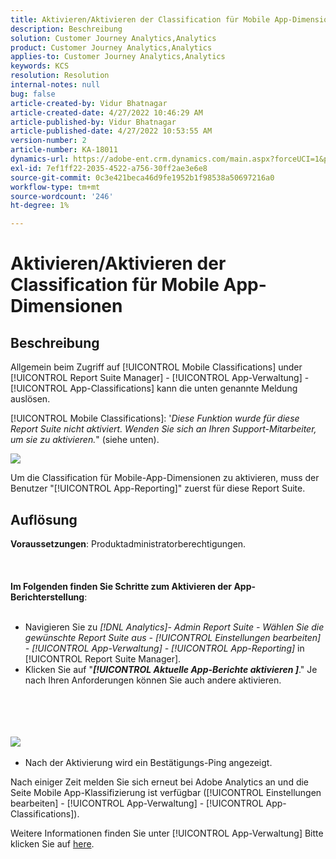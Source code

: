 ```yaml
---
title: Aktivieren/Aktivieren der Classification für Mobile App-Dimensionen
description: Beschreibung
solution: Customer Journey Analytics,Analytics
product: Customer Journey Analytics,Analytics
applies-to: Customer Journey Analytics,Analytics
keywords: KCS
resolution: Resolution
internal-notes: null
bug: false
article-created-by: Vidur Bhatnagar
article-created-date: 4/27/2022 10:46:29 AM
article-published-by: Vidur Bhatnagar
article-published-date: 4/27/2022 10:53:55 AM
version-number: 2
article-number: KA-18011
dynamics-url: https://adobe-ent.crm.dynamics.com/main.aspx?forceUCI=1&pagetype=entityrecord&etn=knowledgearticle&id=431a6949-17c6-ec11-a7b6-0022480a10ee
exl-id: 7ef1ff22-2035-4522-a756-30ff2ae3e6e8
source-git-commit: 0c3e421beca46d9fe1952b1f98538a50697216a0
workflow-type: tm+mt
source-wordcount: '246'
ht-degree: 1%

---
```


# Aktivieren/Aktivieren der Classification für Mobile App-Dimensionen

## Beschreibung


Allgemein beim Zugriff auf [!UICONTROL Mobile Classifications] under [!UICONTROL Report Suite Manager] - [!UICONTROL App-Verwaltung] - [!UICONTROL App-Classifications] kann die unten genannte Meldung auslösen.

[!UICONTROL Mobile Classifications]: &#39;*Diese Funktion wurde für diese Report Suite nicht aktiviert. Wenden Sie sich an Ihren Support-Mitarbeiter, um sie zu aktivieren.*&quot; (siehe unten).

![](assets/___461a6949-17c6-ec11-a7b6-0022480a10ee___.png)

Um die Classification für Mobile-App-Dimensionen zu aktivieren, muss der Benutzer &quot;[!UICONTROL App-Reporting]&quot; zuerst für diese Report Suite.


## Auflösung

<b>Voraussetzungen</b>: Produktadministratorberechtigungen.<br><br> <br><br><b>Im Folgenden finden Sie Schritte zum Aktivieren der App-Berichterstellung</b>: <br><br>
- Navigieren Sie zu *[!DNL Analytics]- Admin Report Suite - Wählen Sie die gewünschte Report Suite aus - [!UICONTROL Einstellungen bearbeiten] - [!UICONTROL App-Verwaltung] - [!UICONTROL App-Reporting]* in [!UICONTROL Report Suite Manager].
- Klicken Sie auf &quot;<b>*[!UICONTROL Aktuelle App-Berichte aktivieren ]</b>*.&quot; Je nach Ihren Anforderungen können Sie auch andere aktivieren.

<br><br> <br><br>![](assets/0ae3ca9c-b68f-ec11-b400-00224804a35d.png)
 
- Nach der Aktivierung wird ein Bestätigungs-Ping angezeigt.


Nach einiger Zeit melden Sie sich erneut bei Adobe Analytics an und die Seite Mobile App-Klassifizierung ist verfügbar ([!UICONTROL Einstellungen bearbeiten] - [!UICONTROL App-Verwaltung] - [!UICONTROL App-Classifications]).

Weitere Informationen finden Sie unter [!UICONTROL App-Verwaltung] Bitte klicken Sie auf [here](https://nam04.safelinks.protection.outlook.com/?url=https%3A%2F%2Fexperienceleague.adobe.com%2Fdocs%2Fanalytics%2Fadmin%2Fadmin-tools%2Fmobile-management.html%3Flang%3Den&amp;amp;data=04%7C01%7Cnilotpalb%40adobe.com%7C3c1d5032d121424be46208d9f1d8905c%7Cfa7b1b5a7b34438794aed2c178decee1%7C0%7C0%7C637806734700482559%7CUnknown%7CTWFpbGZsb3d8eyJWIjoiMC4wLjAwMDAiLCJQIjoiV2luMzIiLCJBTiI6Ik1haWwiLCJXVCI6Mn0%3D%7C3000&amp;amp;sdata=uxWerDD%2FHHZVSk%2B6eY0p2czXyW3BtXq75lRarjebwak%3D&amp;amp;reserved=0 "Klicken Sie auf den folgenden Link: https://experienceleague.adobe.com/docs/analytics/admin/admin-tools/mobile-management.html?lang=en").
